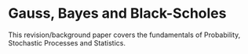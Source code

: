 # Gauss, Bayes and Black-Scholes
This revision/background paper covers the fundamentals of Probability, Stochastic Processes and Statistics.







 





